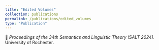 ```yaml
---
title: "Edited Volumes"
collection: publications
permalink: /publications/edited_volumes
type: "Publication"
---
```


:scroll: *Proceedings of the 34th Semantics and Linguistic Theory (SALT 2024)*. University of Rochester. <br>
